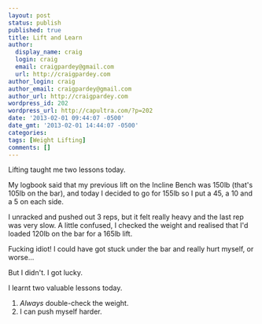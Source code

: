 ```yaml
---
layout: post
status: publish
published: true
title: Lift and Learn
author:
  display_name: craig
  login: craig
  email: craigpardey@gmail.com
  url: http://craigpardey.com
author_login: craig
author_email: craigpardey@gmail.com
author_url: http://craigpardey.com
wordpress_id: 202
wordpress_url: http://capultra.com/?p=202
date: '2013-02-01 09:44:07 -0500'
date_gmt: '2013-02-01 14:44:07 -0500'
categories:
tags: [Weight Lifting]
comments: []
---
```


Lifting taught me two lessons today.

My logbook said that my previous lift on the Incline Bench was 150lb (that's
105lb on the bar), and today I decided to go for 155lb so I put a 45, a 10 and
a 5 on each side.

I unracked and pushed out 3 reps, but it felt really heavy and the last rep
was very slow. A little confused, I checked the weight and realised that I'd
loaded 120lb on the bar for a 165lb lift.

Fucking idiot! I could have got stuck under the bar and really hurt myself, or
worse...

But I didn't. I got lucky.

I learnt two valuable lessons today.

  1. _Always_ double-check the weight.
  2. I can push myself harder.
  

